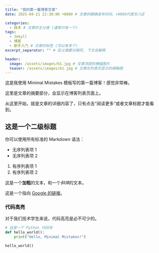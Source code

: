 ```yaml
---
title: "我的第一篇博客文章"
date: 2025-04-21 22:30:00 +0800 # 文章的精确发布时间，+0800代表东八区

categories: 
  - 技术 # 文章的主分类 (通常只有一个)
tags:
  - Jekyll
  - 博客
  - 新手入门 # 文章的标签 (可以有多个)
excerpt_separator: "" # 定义摘要分隔符, 下文会解释

header:
  image: /assets/images/b1.jpg # 文章顶部的横幅图片
  teaser: /assets/images/b1.jpg # 文章在列表页显示的缩略图
---
```

这是我使用 Minimal Mistakes 模板写的第一篇博客！感觉非常棒。

这里是文章的摘要部分，会显示在博客列表页面上。

从这里开始，就是文章的详细内容了，只有点击“阅读更多”或者文章标题才能看到。

## 这是一个二级标题

你可以使用所有标准的 Markdown 语法：

- 无序列表项 1
- 无序列表项 2

1. 有序列表项 1
2. 有序列表项 2

这是一个**加粗**的文本，和一个*斜体*的文本。

这是一个指向 [Google 的链接](https://www.google.com)。

### 代码高亮

对于我们技术学生来说，代码高亮是必不可少的。

```python
# 这是一个 Python 代码块
def hello_world():
    print("Hello, Minimal Mistakes!")

hello_world()
